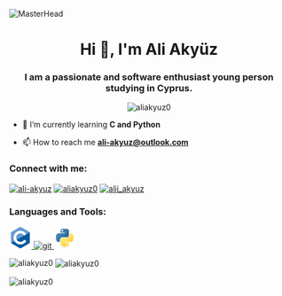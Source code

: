 ![MasterHead](https://codigno.com/wp-content/uploads/2023/01/Programlama-Dilleri-1.webp)
<h1 align="center">Hi 👋, I'm Ali Akyüz</h1>
<h3 align="center">I am a passionate and software enthusiast young person studying in Cyprus.</h3>
<p align="middle"> <img src="https://komarev.com/ghpvc/?username=aliakyuz0&label=Profile%20views&color=0e75b6&style=flat" alt="aliakyuz0" /> </p>


- 🌱 I’m currently learning **C and Python**

- 📫 How to reach me **ali-akyuz@outlook.com**

<h3 align="left">Connect with me:</h3>
<p align="left">
<a href="https://linkedin.com/in/ali-akyuz" target="blank"><img align="center" src="https://raw.githubusercontent.com/rahuldkjain/github-profile-readme-generator/master/src/images/icons/Social/linked-in-alt.svg" alt="ali-akyuz" height="30" width="40" /></a>
<a href="https://kaggle.com/aliakyuz0" target="blank"><img align="center" src="https://raw.githubusercontent.com/rahuldkjain/github-profile-readme-generator/master/src/images/icons/Social/kaggle.svg" alt="aliakyuz0" height="30" width="40" /></a>
<a href="https://instagram.com/alii_akyuz" target="blank"><img align="center" src="https://raw.githubusercontent.com/rahuldkjain/github-profile-readme-generator/master/src/images/icons/Social/instagram.svg" alt="alii_akyuz" height="30" width="40" /></a>
</p>

<h3 align="left">Languages and Tools:</h3>
<p align="left"> <a href="https://www.cprogramming.com/" target="_blank" rel="noreferrer"> <img src="https://raw.githubusercontent.com/devicons/devicon/master/icons/c/c-original.svg" alt="c" width="40" height="40"/> </a> <a href="https://git-scm.com/" target="_blank" rel="noreferrer"> <img src="https://www.vectorlogo.zone/logos/git-scm/git-scm-icon.svg" alt="git" width="40" height="40"/> </a> <a href="https://www.python.org" target="_blank" rel="noreferrer"> <img src="https://raw.githubusercontent.com/devicons/devicon/master/icons/python/python-original.svg" alt="python" width="40" height="40"/> </a> </p>

<p><img align="left" src="https://github-readme-stats.vercel.app/api/top-langs?username=aliakyuz0&show_icons=true&locale=en&layout=compact" alt="aliakyuz0" /></p>

<p>&nbsp;<img align="center" src="https://github-readme-stats.vercel.app/api?username=aliakyuz0&show_icons=true&locale=en" alt="aliakyuz0" /></p>

<p><img align="center" src="https://github-readme-streak-stats.herokuapp.com/?user=aliakyuz0&" alt="aliakyuz0" /></p>

